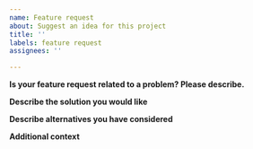```yaml
---
name: Feature request
about: Suggest an idea for this project
title: ''
labels: feature request
assignees: ''

---
```


**Is your feature request related to a problem? Please describe.**
<!-- A clear and concise description of what the problem is. -->

**Describe the solution you would like**
<!-- A clear and concise description of what you want to happen.
For example, what you would like to call? -->

**Describe alternatives you have considered**
<!-- A clear and concise description of any alternative solutions or features you've considered. -->

**Additional context**
<!-- Add any other context, links or screenshots about the feature request here. -->
